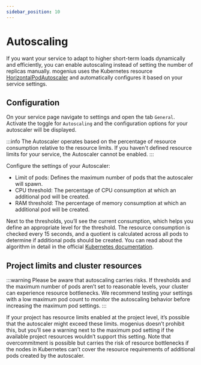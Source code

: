 ```yaml
---
sidebar_position: 10
---
```


# Autoscaling

If you want your service to adapt to higher short-term loads dynamically and efficiently, you can enable autoscaling instead of setting the number of replicas manually. mogenius uses the Kubernetes resource [HorizontalPodAutoscaler](https://kubernetes.io/de/docs/tasks/run-application/horizontal-pod-autoscale/) and automatically configures it based on your service settings.

## Configuration

On your service page navigate to settings and open the tab `General`. Activate the toggle for `Autoscaling` and the configuration options for your autoscaler will be displayed.

:::info
The Autoscaler operates based on the percentage of resource consumption relative to the resource limits. If you haven't defined resource limits for your service, the Autoscaler cannot be enabled.
:::

Configure the settings of your Autoscaler:
- Limit of pods: Defines the maximum number of pods that the autoscaler will spawn.
- CPU threshold: The percentage of CPU consumption at which an additional pod will be created.
- RAM threshold: The percentage of memory consumption at which an additional pod will be created.

Next to the thresholds, you’ll see the current consumption, which helps you define an appropriate level for the threshold. The resource consumption is checked every 15 seconds, and a quotient is calculated across all pods to determine if additional pods should be created. You can read about the algorithm in detail in the official [Kubernetes documentation](https://kubernetes.io/docs/tasks/run-application/horizontal-pod-autoscale/#algorithm-details).

## Project limits and cluster resources

:::warning
Please be aware that autoscaling carries risks. If thresholds and the maximum number of pods aren’t set to reasonable levels, your cluster can experience resource bottlenecks. We recommend testing your settings with a low maximum pod count to monitor the autoscaling behavior before increasing the maximum pod settings.​
:::

If your project has resource limits enabled at the project level, it’s possible that the autoscaler might exceed these limits. mogenius doesn’t prohibit this, but you’ll see a warning next to the maximum pod setting if the available project resources wouldn’t support this setting. Note that overcommitment is possible but carries the risk of resource bottlenecks if the nodes in Kubernetes can’t cover the resource requirements of additional pods created by the autoscaler.